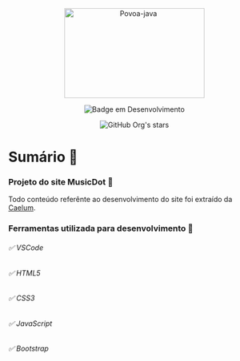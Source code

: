 <div align="center">
<img align="center" alt="Povoa-java" height="180" width="280" src="https://user-images.githubusercontent.com/75958253/166067149-7ac95512-e223-4df9-8436-83c12ebec8cd.jpeg">

![Badge em Desenvolvimento](http://img.shields.io/static/v1?label=STATUS&message=EM%20DESENVOLVIMENTO&color=GREEN&style=for-the-badge)

![GitHub Org's stars](https://img.shields.io/github/stars/DevPovoa?style=social)
</div>

##

# Sumário :bookmark_tabs:

### Projeto do site MusicDot :musical_note:
<p>Todo conteúdo referênte ao desenvolvimento do site foi extraído da 
<a href="https://www.caelum.com.br">Caelum</a>.</p> 

### Ferramentas utilizada para desenvolvimento :hammer:

###### :white_check_mark: VSCode

###### :white_check_mark: HTML5

###### :white_check_mark: CSS3

###### :white_check_mark: JavaScript

###### :white_check_mark: Bootstrap













